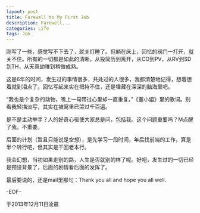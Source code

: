 ```yaml
---
layout: post
title: Farewell to My First Job
description: Farewell...
categories: Life
tags: Job
---
```

刚写了一些，感觉写不下去了，就关灯睡了。但躺在床上，回忆的阀门一打开，就关不住。所有的一切都是如此的清晰，从投简历到离开，从CO到PV，从RV到SD到TH，从天真幼稚到稍微成熟。

这是6年的时间，发生过的事情很多，共处过的人很多，我都清楚地记得，想着想着就到泪点了。回忆写起来实在把持不住，还是埋藏在深深的脑海里吧。

“我也是个复杂的动物，嘴上一句带过心里却一直重复。”《董小姐》里的歌词。别看我轻描淡写，其实在被窝里已哭过千百遍。

是不是主动举手？人的好奇心驱使大家总是问，包括我。这个问题重要吗？M点醒了我。不重要。

后面的计划（暂且只能说是空想），是先学习一段时间，年后找前端的工作，算是半个转行吧，但其实是干回老本行。

我会幻想，当初如果走别的路，人生是否就别的样了呢。好吧，发生过的一切已经是预设背景了，后面的剧情看后面的发挥了。

最后要说的，还是mail里那句：Thank you all and hope you all well.

-EOF-

于2013年12月11日凌晨













